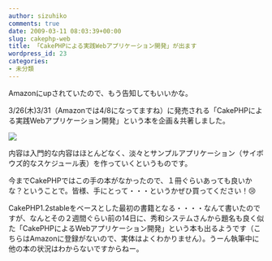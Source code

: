 ```yaml
---
author: sizuhiko
comments: true
date: 2009-03-11 08:03:39+00:00
slug: cakephp-web
title: 「CakePHPによる実践Webアプリケーション開発」が出ます
wordpress_id: 23
categories:
- 未分類
---
```


<!-- more -->Amazonにupされていたので、もう告知してもいいかな。  

  

3/26(木)3/31（Amazonでは4/8になってますね）に発売される「CakePHPによる実践Webアプリケーション開発」という本を企画＆共著しました。  

[![](http://images.amazon.com/images/P/4839930651.09._PC_SCMZZZZZZZ_.jpg)](http://www.amazon.co.jp/CakePHP%E3%81%AB%E3%82%88%E3%82%8B%E5%AE%9F%E8%B7%B5Web%E3%82%A2%E3%83%97%E3%83%AA%E3%82%B1%E3%83%BC%E3%82%B7%E3%83%A7%E3%83%B3%E9%96%8B%E7%99%BA-%E5%AE%89%E8%97%A4-%E7%A5%90%E4%BB%8B/dp/4839930651/ref=sr_1_38?ie=UTF8&s=books&qid=1236752037&sr=8-38)
  

内容は入門的な内容はほとんどなく、淡々とサンプルアプリケーション（サイボウズ的なスケジュール表）を作っていくというものです。  

今までCakePHPではこの手の本がなかったので、１冊ぐらいあっても良いかな？ということで。皆様、手にとって・・・というかぜひ買ってください！:cry:   
  

CakePHP1.2stableをベースとした最初の書籍となる・・・・なんて書いたのですが、なんとその２週間ぐらい前の14日に、秀和システムさんから題名も良く似た「CakePHPによるWebアプリケーション開発」という本も出るようです（こちらはAmazonに登録がないので、実体はよくわかりません）。うーん執筆中に他の本の状況はわからないですからねー。  

  


